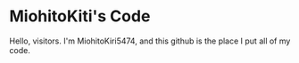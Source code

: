 # MiohitoKiti's Code

Hello, visitors.
I'm MiohitoKiri5474, and this github is the place I put all of my code.
